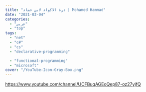 ```yaml
---
title: "درة الاكواد لابن حماد | Mohamed Hammad"
date: "2021-03-04"
categories:
  - "عربي"
  - "top"
tags:
  - "net"
  - "c#"
  - "cs"
  - "declarative-programming"

  - "functional-programming"
  - "microsoft"
cover: "/YouTube-Icon-Gray-Box.png"
---
```


https://www.youtube.com/channel/UCFBuqAGEoQep87-oz27yjfQ
